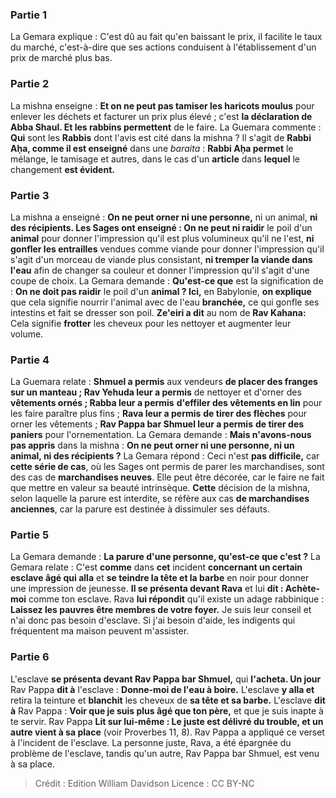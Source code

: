 
### Partie 1
La Gemara explique : C'est dû au fait qu'en baissant le prix, il facilite le taux du marché, c'est-à-dire que ses actions conduisent à l'établissement d'un prix de marché plus bas.

### Partie 2
La mishna enseigne : <b>Et on ne peut pas tamiser les haricots moulus</b> pour enlever les déchets et facturer un prix plus élevé ; c'est <b>la déclaration de Abba Shaul. Et les rabbins permettent</b> de le faire. La Guemara commente : <b>Qui</b> sont les <b>Rabbis</b> dont l'avis est cité dans la mishna ? Il s'agit de <b>Rabbi Aḥa, comme il est enseigné</b> dans une <i>baraita</i> : <b>Rabbi Aḥa permet</b> le mélange, le tamisage et autres, dans le cas d'un <b>article</b> dans <b>lequel</b> le changement <b>est évident.</b>

### Partie 3
La mishna a enseigné : <b>On ne peut orner ni une personne,</b> ni un animal, <b>ni des récipients. Les Sages ont enseigné : On ne peut ni raidir</b> le poil d'un <b>animal</b> pour donner l'impression qu'il est plus volumineux qu'il ne l'est, <b>ni gonfler les entrailles</b> vendues comme viande pour donner l'impression qu'il s'agit d'un morceau de viande plus consistant, <b>ni tremper la viande dans l'eau</b> afin de changer sa couleur et donner l'impression qu'il s'agit d'une coupe de choix. La Gemara demande : <b>Qu'est-ce que</b> est la signification de : <b>On ne doit pas raidir</b> le poil d'un <b>animal ? Ici,</b> en Babylonie, <b>on explique</b> que cela signifie nourrir l'animal avec de l'eau <b>branchée,</b> ce qui gonfle ses intestins et fait se dresser son poil. <b>Ze'eiri a dit</b> au nom de <b>Rav Kahana:</b> Cela signifie <b>frotter</b> les cheveux pour les nettoyer et augmenter leur volume.

### Partie 4
La Guemara relate : <b>Shmuel a permis</b> aux vendeurs <b>de placer des franges sur un manteau ; Rav Yehuda leur a permis</b> de nettoyer</b> et d'orner des <b>vêtements ornés ; Rabba leur a permis</b> <b>d'effiler des vêtements en lin</b> pour les faire paraître plus fins ; <b>Rava leur a permis</b> <b>de tirer des flèches</b> pour orner les vêtements ; <b>Rav Pappa bar Shmuel leur a permis</b> <b>de tirer des paniers</b> pour l'ornementation. La Gemara demande : <b>Mais n'avons-nous pas appris</b> dans la mishna : <b>On ne peut orner ni une personne, ni un animal, ni des récipients ?</b> La Gemara répond : Ceci n'est <b>pas difficile,</b> car <b>cette série de cas</b>, où les Sages ont permis de parer les marchandises, sont des cas de <b>marchandises neuves</b>. Elle peut être décorée, car le faire ne fait que mettre en valeur sa beauté intrinsèque. <b>Cette</b> décision de la mishna, selon laquelle la parure est interdite, se réfère aux cas <b>de marchandises anciennes</b>, car la parure est destinée à dissimuler ses défauts.

### Partie 5
La Gemara demande : <b>La parure d'une personne, qu'est-ce que c'est ?</b> La Gemara relate : C'est <b>comme</b> dans <b>cet</b> incident <b>concernant un certain esclave âgé qui alla</b> et <b>se teindre la tête et la barbe</b> en noir pour donner une impression de jeunesse. <b>Il se présenta devant Rava</b> et lui <b>dit : Achète-moi</b> comme ton esclave. Rava <b>lui répondit</b> qu'il existe un adage rabbinique : <b>Laissez les pauvres être membres de votre foyer.</b> Je suis leur conseil et n'ai donc pas besoin d'esclave. Si j'ai besoin d'aide, les indigents qui fréquentent ma maison peuvent m'assister.

### Partie 6
L'esclave <b>se présenta devant Rav Pappa bar Shmuel,</b> qui <b>l'acheta. Un jour</b> Rav Pappa <b>dit à</b> l'esclave : <b>Donne-moi de l'eau à boire.</b> L'esclave <b>y alla et</b> retira la teinture et <b>blanchit</b> les cheveux de <b>sa tête et sa barbe.</b> L'esclave <b>dit à</b> Rav Pappa : <b>Voir que je suis plus âgé que ton père,</b> et que je suis inapte à te servir. Rav Pappa <b>Lit sur lui-même : Le juste est délivré du trouble, et un autre vient à sa place</b> (voir Proverbes 11, 8). Rav Pappa a appliqué ce verset à l'incident de l'esclave. La personne juste, Rava, a été épargnée du problème de l'esclave, tandis qu'un autre, Rav Pappa bar Shmuel, est venu à sa place.

>Crédit : Edition William Davidson
>Licence : CC BY-NC